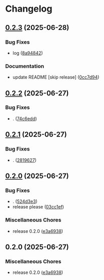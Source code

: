 # Changelog

## [0.2.3](https://github.com/evoquant/ncbi_asm_summary/compare/v0.2.2...v0.2.3) (2025-06-28)


### Bug Fixes

* log ([8a94842](https://github.com/evoquant/ncbi_asm_summary/commit/8a948422d24c3def9220bafa9db4bfa648420460))


### Documentation

* update README [skip release] ([0cc7d94](https://github.com/evoquant/ncbi_asm_summary/commit/0cc7d9428ac7dcec5663a56dd1e3378cbeb63d15))

## [0.2.2](https://github.com/evoquant/ncbi_asm_summary/compare/v0.2.1...v0.2.2) (2025-06-27)


### Bug Fixes

* . ([74c6edd](https://github.com/evoquant/ncbi_asm_summary/commit/74c6edd84bd06d922e461a06e7b00909b1aeac78))

## [0.2.1](https://github.com/evoquant/ncbi_asm_summary/compare/v0.2.0...v0.2.1) (2025-06-27)


### Bug Fixes

* . ([2819627](https://github.com/evoquant/ncbi_asm_summary/commit/28196271491c4bdc3b5d40169b0f22eceb17a7c5))

## [0.2.0](https://github.com/evoquant/ncbi_asm_summary/compare/v0.2.0...v0.2.0) (2025-06-27)


### Bug Fixes

* . ([524d3e3](https://github.com/evoquant/ncbi_asm_summary/commit/524d3e32e90f8ef8a8ecbf2df290b2e92583914a))
* release please ([03cc1ef](https://github.com/evoquant/ncbi_asm_summary/commit/03cc1ef5a2cf7a724ca2dbfd014bebdb4bf8f1ef))


### Miscellaneous Chores

* release 0.2.0 ([e3a6938](https://github.com/evoquant/ncbi_asm_summary/commit/e3a693876fab9d337cd79f307b10a612f8702582))

## 0.2.0 (2025-06-27)


### Miscellaneous Chores

* release 0.2.0 ([e3a6938](https://github.com/evoquant/ncbi_asm_summary/commit/e3a693876fab9d337cd79f307b10a612f8702582))
